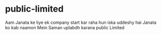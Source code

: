 # public-limited
Aam Janata ke liye ek company start kar raha hun iska uddeshy hai Janata ko kab naamon Mein Saman uplabdh karana public Limited
